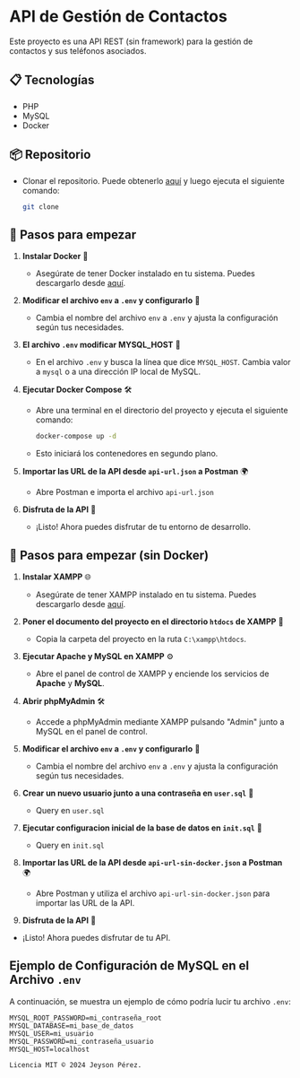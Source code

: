# API de Gestión de Contactos

Este proyecto es una API REST (sin framework) para la gestión de contactos y sus teléfonos asociados.

## 📋 Tecnologías 
- PHP
- MySQL
- Docker

## 📦 Repositorio
   - Clonar el repositorio. Puede obtenerlo [aquí](https://github.com/jikai-senpai/api_prueba_tecnica.git) y luego ejecuta el siguiente comando:
     ```bash
     git clone
        ```

## 🚀 Pasos para empezar

1. **Instalar Docker** 🐳
    - Asegúrate de tener Docker instalado en tu sistema. Puedes descargarlo desde [aquí](https://www.docker.com/get-started).

2. **Modificar el archivo `env` a `.env` y configurarlo** 🔧
    - Cambia el nombre del archivo `env` a `.env` y ajusta la configuración según tus necesidades.

3. **El archivo `.env` modificar MYSQL_HOST** 🔧
   - En el archivo `.env` y busca la línea que dice `MYSQL_HOST`. Cambia valor a `mysql` o a una dirección IP local de MySQL.

4. **Ejecutar Docker Compose** 🛠️
    - Abre una terminal en el directorio del proyecto y ejecuta el siguiente comando:
      ```bash
      docker-compose up -d
      ```
    - Esto iniciará los contenedores en segundo plano.

5. **Importar las URL de la API desde `api-url.json` a Postman** 🌍
   - Abre Postman e importa el archivo `api-url.json`

6. **Disfruta de la API** 🎉
    - ¡Listo! Ahora puedes disfrutar de tu entorno de desarrollo.


## 🚀 Pasos para empezar (sin Docker)

1. **Instalar XAMPP** 🌐
   - Asegúrate de tener XAMPP instalado en tu sistema. Puedes descargarlo desde [aquí](https://www.apachefriends.org/index.html).

2. **Poner el documento del proyecto en el directorio `htdocs` de XAMPP** 📁
   - Copia la carpeta del proyecto en la ruta `C:\xampp\htdocs`.

3. **Ejecutar Apache y MySQL en XAMPP** ⚙️
   - Abre el panel de control de XAMPP y enciende los servicios de **Apache** y **MySQL**.

4. **Abrir phpMyAdmin** 🛠️
   - Accede a phpMyAdmin mediante XAMPP pulsando "Admin" junto a MySQL en el panel de control.

5. **Modificar el archivo `env` a `.env` y configurarlo** 🔧
   - Cambia el nombre del archivo `env` a `.env` y ajusta la configuración según tus necesidades.

6. **Crear un nuevo usuario junto a una contraseña en `user.sql`** 🔑
   - Query en `user.sql`

7. **Ejecutar configuracion inicial de la base de datos en `init.sql`** 📄
   - Query en `init.sql`

9. **Importar las URL de la API desde `api-url-sin-docker.json` a Postman** 🌍
   - Abre Postman y utiliza el archivo `api-url-sin-docker.json` para importar las URL de la API.

10. **Disfruta de la API** 🎉
   - ¡Listo! Ahora puedes disfrutar de tu API.

## Ejemplo de Configuración de MySQL en el Archivo `.env`

A continuación, se muestra un ejemplo de cómo podría lucir tu archivo `.env`:

```env
MYSQL_ROOT_PASSWORD=mi_contraseña_root
MYSQL_DATABASE=mi_base_de_datos
MYSQL_USER=mi_usuario
MYSQL_PASSWORD=mi_contraseña_usuario
MYSQL_HOST=localhost

Licencia MIT © 2024 Jeyson Pérez.

